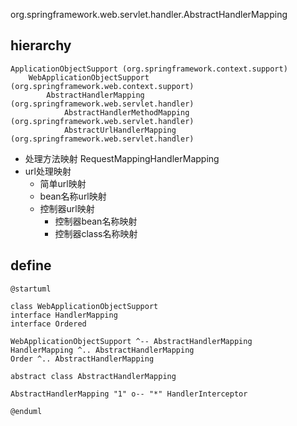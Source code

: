org.springframework.web.servlet.handler.AbstractHandlerMapping

## hierarchy
```
ApplicationObjectSupport (org.springframework.context.support)
    WebApplicationObjectSupport (org.springframework.web.context.support)
        AbstractHandlerMapping (org.springframework.web.servlet.handler)
            AbstractHandlerMethodMapping (org.springframework.web.servlet.handler)  
            AbstractUrlHandlerMapping (org.springframework.web.servlet.handler) 
```

* 处理方法映射 RequestMappingHandlerMapping
* url处理映射
  * 简单url映射
  * bean名称url映射
  * 控制器url映射
    * 控制器bean名称映射
    * 控制器class名称映射

## define
```plantuml
@startuml

class WebApplicationObjectSupport
interface HandlerMapping
interface Ordered

WebApplicationObjectSupport ^-- AbstractHandlerMapping
HandlerMapping ^.. AbstractHandlerMapping
Order ^.. AbstractHandlerMapping

abstract class AbstractHandlerMapping

AbstractHandlerMapping "1" o-- "*" HandlerInterceptor

@enduml
```
